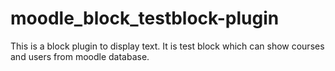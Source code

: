 # moodle_block_testblock-plugin
This is a block plugin to display text. It is test block which can show courses and users from moodle database.
